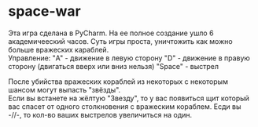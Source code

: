 # space-war
Эта игра сделана в PyСharm. На ее полное создание ушло 6 академичееский часов.
Суть игры проста, уничтожить как можно больше вражеских караблей.
<br/>
Управление:
  "A" - движение в левую сторону
  "D" - движение в правую сторону
  (двигаться вверх или вниз нельзя)
  "Space" - выстрел 
  
  
  
  
  После убийства вражеских кораблей из некоторых с некоторым шансом могут выпасть "звёзды".
<br/>
  Если вы встанете на жёлтую "Звезду", то у вас появиться щит который вас спасет от одного столкновения с вражеским кораблем.
  Есди вы -//-, то кол-во ваших выстрелов увеличиться на один.
 
